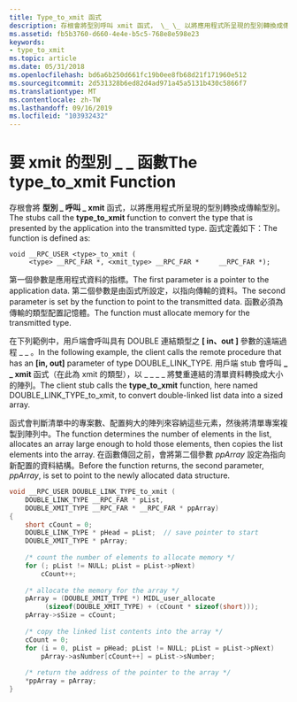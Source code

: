 ```yaml
---
title: Type_to_xmit 函式
description: 存根會將型別呼叫 xmit 函式， \_ \_ 以將應用程式所呈現的型別轉換成傳輸型別。
ms.assetid: fb5b3760-d660-4e4e-b5c5-768e8e598e23
keywords:
- type_to_xmit
ms.topic: article
ms.date: 05/31/2018
ms.openlocfilehash: bd6a6b250d661fc19b0ee8fb68d21f171960e512
ms.sourcegitcommit: 2d531328b6ed82d4ad971a45a5131b430c5866f7
ms.translationtype: MT
ms.contentlocale: zh-TW
ms.lasthandoff: 09/16/2019
ms.locfileid: "103932432"
---
```

# <a name="the-type_to_xmit-function"></a><span data-ttu-id="f8638-104">要 xmit 的型別 \_ \_ 函數</span><span class="sxs-lookup"><span data-stu-id="f8638-104">The type\_to\_xmit Function</span></span>

<span data-ttu-id="f8638-105">存根會將 **型別 \_ 呼叫 \_ xmit** 函式，以將應用程式所呈現的型別轉換成傳輸型別。</span><span class="sxs-lookup"><span data-stu-id="f8638-105">The stubs call the **type\_to\_xmit** function to convert the type that is presented by the application into the transmitted type.</span></span> <span data-ttu-id="f8638-106">函式定義如下：</span><span class="sxs-lookup"><span data-stu-id="f8638-106">The function is defined as:</span></span>

``` syntax
void __RPC_USER <type>_to_xmit ( 
     <type> __RPC_FAR *, <xmit_type> __RPC_FAR *     __RPC_FAR *);
```

<span data-ttu-id="f8638-107">第一個參數是應用程式資料的指標。</span><span class="sxs-lookup"><span data-stu-id="f8638-107">The first parameter is a pointer to the application data.</span></span> <span data-ttu-id="f8638-108">第二個參數是由函式所設定，以指向傳輸的資料。</span><span class="sxs-lookup"><span data-stu-id="f8638-108">The second parameter is set by the function to point to the transmitted data.</span></span> <span data-ttu-id="f8638-109">函數必須為傳輸的類型配置記憶體。</span><span class="sxs-lookup"><span data-stu-id="f8638-109">The function must allocate memory for the transmitted type.</span></span>

<span data-ttu-id="f8638-110">在下列範例中，用戶端會呼叫具有 DOUBLE 連結類型之 **\[ in、out \]** 參數的遠端過程 \_ \_ 。</span><span class="sxs-lookup"><span data-stu-id="f8638-110">In the following example, the client calls the remote procedure that has an **\[in, out\]** parameter of type DOUBLE\_LINK\_TYPE.</span></span> <span data-ttu-id="f8638-111">用戶端 stub 會呼叫 **\_ \_ xmit** 函式（在此為 xmit 的類型），以 \_ \_ \_ \_ 將雙重連結的清單資料轉換成大小的陣列。</span><span class="sxs-lookup"><span data-stu-id="f8638-111">The client stub calls the **type\_to\_xmit** function, here named DOUBLE\_LINK\_TYPE\_to\_xmit, to convert double-linked list data into a sized array.</span></span>

<span data-ttu-id="f8638-112">函式會判斷清單中的專案數、配置夠大的陣列來容納這些元素，然後將清單專案複製到陣列中。</span><span class="sxs-lookup"><span data-stu-id="f8638-112">The function determines the number of elements in the list, allocates an array large enough to hold those elements, then copies the list elements into the array.</span></span> <span data-ttu-id="f8638-113">在函數傳回之前，會將第二個參數 *ppArray* 設定為指向新配置的資料結構。</span><span class="sxs-lookup"><span data-stu-id="f8638-113">Before the function returns, the second parameter, *ppArray*, is set to point to the newly allocated data structure.</span></span>


```C++
void __RPC_USER DOUBLE_LINK_TYPE_to_xmit ( 
    DOUBLE_LINK_TYPE __RPC_FAR * pList, 
    DOUBLE_XMIT_TYPE __RPC_FAR * __RPC_FAR * ppArray)
{
    short cCount = 0;
    DOUBLE_LINK_TYPE * pHead = pList;  // save pointer to start 
    DOUBLE_XMIT_TYPE * pArray;
 
    /* count the number of elements to allocate memory */
    for (; pList != NULL; pList = pList->pNext)
        cCount++;
 
    /* allocate the memory for the array */
    pArray = (DOUBLE_XMIT_TYPE *) MIDL_user_allocate 
         (sizeof(DOUBLE_XMIT_TYPE) + (cCount * sizeof(short)));
    pArray->sSize = cCount;
 
    /* copy the linked list contents into the array */
    cCount = 0;
    for (i = 0, pList = pHead; pList != NULL; pList = pList->pNext)
        pArray->asNumber[cCount++] = pList->sNumber;
 
    /* return the address of the pointer to the array */
    *ppArray = pArray;
}
```



 

 




